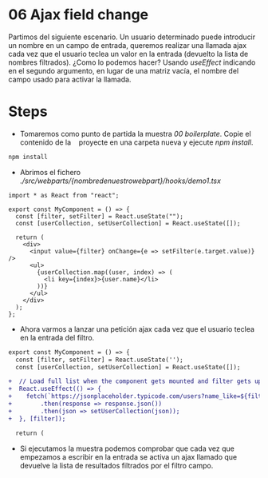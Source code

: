 # 06 Ajax field change

Partimos del siguiente escenario. Un usuario determinado puede introducir un nombre en un campo de entrada,
queremos realizar una llamada ajax cada vez que el usuario teclea un valor en la entrada
(devuelto la lista de nombres filtrados). ¿Como lo podemos hacer? Usando _useEffect_ indicando
en el segundo argumento, en lugar de una matriz vacía, el nombre del campo usado para activar
la llamada.

# Steps

- Tomaremos como punto de partida la muestra _00 boilerplate_. Copie el contenido de la
   proyecte en una carpeta nueva y ejecute _npm install_.

```bash
npm install
```

- Abrimos el fichero _./src/webparts/{nombredenuestrowebpart}/hooks/demo1.tsx_

```tsx
import * as React from "react";

export const MyComponent = () => {
  const [filter, setFilter] = React.useState("");
  const [userCollection, setUserCollection] = React.useState([]);

  return (
    <div>
      <input value={filter} onChange={e => setFilter(e.target.value)} />
      <ul>
        {userCollection.map((user, index) => (
          <li key={index}>{user.name}</li>
        ))}
      </ul>
    </div>
  );
};
```

- Ahora varmos a lanzar una petición ajax cada vez que el usuario teclea en la entrada del filtro.



```diff
export const MyComponent = () => {
  const [filter, setFilter] = React.useState('');
  const [userCollection, setUserCollection] = React.useState([]);

+  // Load full list when the component gets mounted and filter gets updated
+  React.useEffect(() => {
+    fetch(`https://jsonplaceholder.typicode.com/users?name_like=${filter}`)
+        .then(response => response.json())
+        .then(json => setUserCollection(json));
+  }, [filter]);

  return (
```

- Si ejecutamos la muestra podemos comprobar que cada vez que empezamos a escribir en la entrada
  se activa un ajax llamado que devuelve la lista de resultados filtrados por el filtro
  campo.


